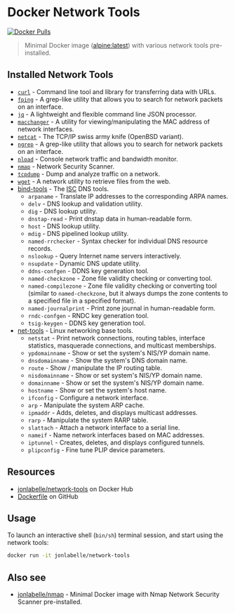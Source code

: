 # Docker Network Tools

[![Docker Pulls](https://img.shields.io/docker/pulls/jonlabelle/network-tools.svg)][dockerhub]

> Minimal Docker image ([alpine:latest](https://hub.docker.com/_/alpine)) with various network tools pre-installed.

## Installed Network Tools

- [`curl`](https://curl.haxx.se) - Command line tool and library for transferring data with URLs.
- [`fping`](https://fping.org) - A grep-like utility that allows you to search for network packets on an interface.
- [`jq`](https://stedolan.github.io/jq/) - A lightweight and flexible command line JSON processor.
- [`macchanger`](https://github.com/alobbs/macchanger) - A utility for viewing/manipulating the MAC address of network interfaces.
- [`netcat`](https://packages.debian.org/sid/netcat-openbsd) - The TCP/IP swiss army knife (OpenBSD variant).
- [`ngrep`](https://github.com/jpr5/ngrep/) - A grep-like utility that allows you to search for network packets on an interface.
- [`nload`](http://www.roland-riegel.de/nload/) - Console network traffic and bandwidth monitor.
- [`nmap`](https://nmap.org/) - Network Security Scanner.
- [`tcpdump`](https://www.tcpdump.org) - Dump and analyze traffic on a network.
- [`wget`](https://www.gnu.org/software/wget/wget.html) - A network utility to retrieve files from the web.
- [bind-tools](https://www.isc.org/dns-tools/) - The [ISC](https://www.isc.org/) DNS tools.
    - `arpaname` - Translate IP addresses to the corresponding ARPA names.
    - `delv` - DNS lookup and validation utility.
    - `dig` - DNS lookup utility.
    - `dnstap-read` - Print dnstap data in human-readable form.
    - `host` - DNS lookup utility.
    - `mdig` - DNS pipelined lookup utility.
    - `named-rrchecker` - Syntax checker for individual DNS resource records.
    - `nslookup` - Query Internet name servers interactively.
    - `nsupdate` - Dynamic DNS update utility.
    - `ddns-confgen` - DDNS key generation tool.
    - `named-checkzone` - Zone file validity checking or converting tool.
    - `named-compilezone` - Zone file validity checking or converting tool (similar to `named-checkzone`, but it always dumps the zone contents to a specified file in a specified format).
    - `named-journalprint` - Print zone journal in human-readable form.
    - `rndc-confgen` - RNDC key generation tool.
    - `tsig-keygen` - DDNS key generation tool.
- [net-tools](https://sourceforge.net/projects/net-tools/) - Linux networking base tools.
    - `netstat` - Print network connections, routing tables, interface statistics, masquerade connections, and multicast memberships.
    - `ypdomainname` - Show or set the system's NIS/YP domain name.
    - `dnsdomainname` - Show the system's DNS domain name.
    - `route` - Show / manipulate the IP routing table.
    - `nisdomainname` - Show or set system's NIS/YP domain name.
    - `domainname` - Show or set the system's NIS/YP domain name.
    - `hostname` - Show or set the system's host name.
    - `ifconfig` - Configure a network interface.
    - `arp` - Manipulate the system ARP cache.
    - `ipmaddr` - Adds, deletes, and displays multicast addresses.
    - `rarp` - Manipulate the system RARP table.
    - `slattach` - Attach a network interface to a serial line.
    - `nameif` - Name network interfaces based on MAC addresses.
    - `iptunnel` - Creates, deletes, and displays configured tunnels.
    - `plipconfig` - Fine tune PLIP device parameters.

## Resources

- [jonlabelle/network-tools](https://hub.docker.com/r/jonlabelle/network-tools) on Docker Hub
- [Dockerfile](https://github.com/jonlabelle/docker-network-tools/blob/master/Dockerfile) on GitHub

## Usage

To launch an interactive shell (`bin/sh`) terminal session, and start using the network tools:

```bash
docker run -it jonlabelle/network-tools
```

## Also see

- [jonlabelle/nmap](https://hub.docker.com/r/jonlabelle/nmap) - Minimal Docker image with Nmap Network Security Scanner pre-installed.

[dockerhub]: https://hub.docker.com/r/jonlabelle/network-tools
